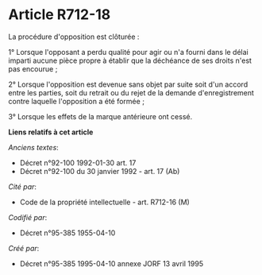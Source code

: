 # Article R712-18

La procédure d'opposition est clôturée :

1° Lorsque l'opposant a perdu qualité pour agir ou n'a fourni dans le délai imparti aucune pièce propre à établir que la
déchéance de ses droits n'est pas encourue ;

2° Lorsque l'opposition est devenue sans objet par suite soit d'un accord entre les parties, soit du retrait ou du rejet de
la demande d'enregistrement contre laquelle l'opposition a été formée ;

3° Lorsque les effets de la marque antérieure ont cessé.

**Liens relatifs à cet article**

_Anciens textes_:

  - Décret n°92-100 1992-01-30 art. 17
  - Décret n°92-100 du 30 janvier 1992 - art. 17 (Ab)

_Cité par_:

  - Code de la propriété intellectuelle - art. R712-16 (M)

_Codifié par_:

  - Décret n°95-385 1955-04-10

_Créé par_:

  - Décret n°95-385 1995-04-10 annexe JORF 13 avril 1995
